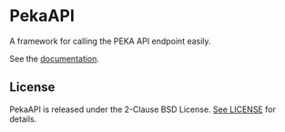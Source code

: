 # PekaAPI

A framework for calling the PEKA API endpoint easily.

See the [documentation](https://pambrozy.github.io/PekaAPI/documentation/pekaapi/).

## License
PekaAPI is released under the 2-Clause BSD License. [See LICENSE](LICENSE) for details.
